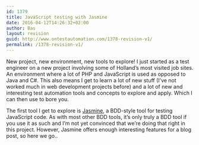 ```yaml
---
id: 1379
title: JavaScript testing with Jasmine
date: 2016-04-12T14:26:32+02:00
author: Bas
layout: revision
guid: http://www.ontestautomation.com/1378-revision-v1/
permalink: /1378-revision-v1/
---
```

New project, new environment, new tools to explore! I just started as a test engineer on a new project involving some of Holland&#8217;s most visited job sites. An environment where a lot of PHP and JavaScript is used as opposed to Java and C#. This also means I get to learn a lot of new stuff (I&#8217;ve not worked much in web development projects before) and a lot of new and interesting test automation tools and concepts to explore and apply. Which I can then use to bore you.

The first tool I get to explore is <a href="http://jasmine.github.io/" target="_blank">Jasmine</a>, a BDD-style tool for testing JavaScript code. As with most other BDD tools, it&#8217;s only truly a BDD tool if you use it as such and I&#8217;m not yet convinced that we&#8217;re doing that right in this project. However, Jasmine offers enough interesting features for a blog post, so here we go..